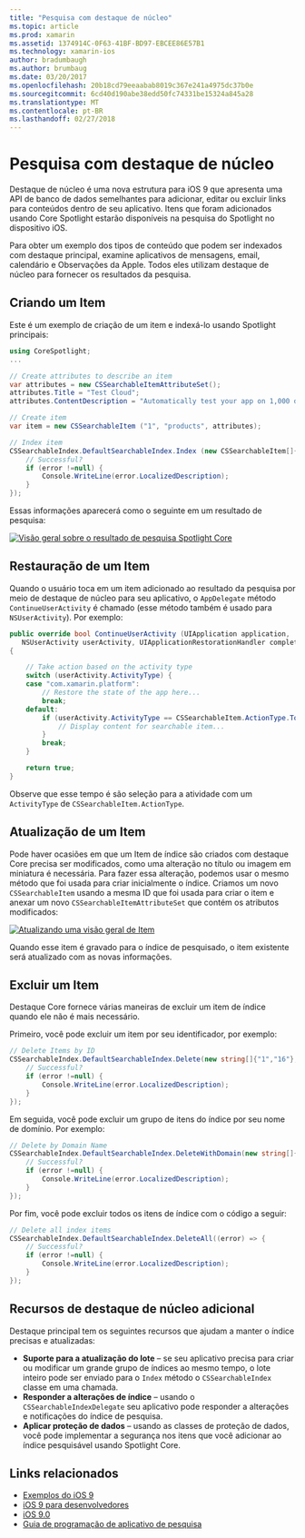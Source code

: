 ```yaml
---
title: "Pesquisa com destaque de núcleo"
ms.topic: article
ms.prod: xamarin
ms.assetid: 1374914C-0F63-41BF-BD97-EBCEE86E57B1
ms.technology: xamarin-ios
author: bradumbaugh
ms.author: brumbaug
ms.date: 03/20/2017
ms.openlocfilehash: 20b18cd79eeaabab8019c367e241a4975dc37b0e
ms.sourcegitcommit: 6cd40d190abe38edd50fc74331be15324a845a28
ms.translationtype: MT
ms.contentlocale: pt-BR
ms.lasthandoff: 02/27/2018
---
```

# <a name="search-with-core-spotlight"></a>Pesquisa com destaque de núcleo

Destaque de núcleo é uma nova estrutura para iOS 9 que apresenta uma API de banco de dados semelhantes para adicionar, editar ou excluir links para conteúdos dentro de seu aplicativo. Itens que foram adicionados usando Core Spotlight estarão disponíveis na pesquisa do Spotlight no dispositivo iOS.

Para obter um exemplo dos tipos de conteúdo que podem ser indexados com destaque principal, examine aplicativos de mensagens, email, calendário e Observações da Apple. Todos eles utilizam destaque de núcleo para fornecer os resultados da pesquisa.

## <a name="creating-an-item"></a>Criando um Item

Este é um exemplo de criação de um item e indexá-lo usando Spotlight principais:

```csharp
using CoreSpotlight;
...

// Create attributes to describe an item
var attributes = new CSSearchableItemAttributeSet();
attributes.Title = "Test Cloud";
attributes.ContentDescription = "Automatically test your app on 1,000 devices in the cloud.";

// Create item
var item = new CSSearchableItem ("1", "products", attributes);

// Index item
CSSearchableIndex.DefaultSearchableIndex.Index (new CSSearchableItem[]{ item }, (error) => {
    // Successful?
    if (error !=null) {
        Console.WriteLine(error.LocalizedDescription);
    }
});
```

Essas informações aparecerá como o seguinte em um resultado de pesquisa:

[ ![](corespotlight-images/corespotlight01.png "Visão geral sobre o resultado de pesquisa Spotlight Core")](corespotlight-images/corespotlight01.png)

## <a name="restoring-an-item"></a>Restauração de um Item

Quando o usuário toca em um item adicionado ao resultado da pesquisa por meio de destaque de núcleo para seu aplicativo, o `AppDelegate` método `ContinueUserActivity` é chamado (esse método também é usado para `NSUserActivity`). Por exemplo:

```csharp
public override bool ContinueUserActivity (UIApplication application,
   NSUserActivity userActivity, UIApplicationRestorationHandler completionHandler)
{

    // Take action based on the activity type
    switch (userActivity.ActivityType) {
    case "com.xamarin.platform":
        // Restore the state of the app here...
        break;
    default:
        if (userActivity.ActivityType == CSSearchableItem.ActionType.ToString ()) {
            // Display content for searchable item...
        }
        break;
    }

    return true;
}
```

Observe que esse tempo é são seleção para a atividade com um `ActivityType` de `CSSearchableItem.ActionType`.

## <a name="updating-an-item"></a>Atualização de um Item

Pode haver ocasiões em que um Item de índice são criados com destaque Core precisa ser modificados, como uma alteração no título ou imagem em miniatura é necessária. Para fazer essa alteração, podemos usar o mesmo método que foi usada para criar inicialmente o índice.
Criamos um novo `CSSearchableItem` usando a mesma ID que foi usada para criar o item e anexar um novo `CSSearchableItemAttributeSet` que contém os atributos modificados:

[ ![](corespotlight-images/corespotlight02.png "Atualizando uma visão geral de Item")](corespotlight-images/corespotlight02.png)

Quando esse item é gravado para o índice de pesquisado, o item existente será atualizado com as novas informações.

## <a name="deleting-an-item"></a>Excluir um Item

Destaque Core fornece várias maneiras de excluir um item de índice quando ele não é mais necessário.

Primeiro, você pode excluir um item por seu identificador, por exemplo:

```csharp
// Delete Items by ID
CSSearchableIndex.DefaultSearchableIndex.Delete(new string[]{"1","16"},(error) => {
    // Successful?
    if (error !=null) {
        Console.WriteLine(error.LocalizedDescription);
    }
});
```

Em seguida, você pode excluir um grupo de itens do índice por seu nome de domínio. Por exemplo:

```csharp
// Delete by Domain Name
CSSearchableIndex.DefaultSearchableIndex.DeleteWithDomain(new string[]{"domain-name"},(error) => {
    // Successful?
    if (error !=null) {
        Console.WriteLine(error.LocalizedDescription);
    }
});
```

Por fim, você pode excluir todos os itens de índice com o código a seguir:

```csharp
// Delete all index items
CSSearchableIndex.DefaultSearchableIndex.DeleteAll((error) => {
    // Successful?
    if (error !=null) {
        Console.WriteLine(error.LocalizedDescription);
    }
});
```
## <a name="additional-core-spotlight-features"></a>Recursos de destaque de núcleo adicional

Destaque principal tem os seguintes recursos que ajudam a manter o índice precisas e atualizadas:

- **Suporte para a atualização do lote** – se seu aplicativo precisa para criar ou modificar um grande grupo de índices ao mesmo tempo, o lote inteiro pode ser enviado para o `Index` método o `CSSearchableIndex` classe em uma chamada.
- **Responder a alterações de índice** – usando o `CSSearchableIndexDelegate` seu aplicativo pode responder a alterações e notificações do índice de pesquisa.
- **Aplicar proteção de dados** – usando as classes de proteção de dados, você pode implementar a segurança nos itens que você adicionar ao índice pesquisável usando Spotlight Core.



## <a name="related-links"></a>Links relacionados

- [Exemplos do iOS 9](https://developer.xamarin.com/samples/ios/iOS9/)
- [iOS 9 para desenvolvedores](https://developer.apple.com/ios/pre-release/)
- [iOS 9.0](https://developer.apple.com/library/prerelease/ios/releasenotes/General/WhatsNewIniOS/Articles/iOS9.html)
- [Guia de programação de aplicativo de pesquisa](https://developer.apple.com/library/prerelease/ios/documentation/General/Conceptual/AppSearch/index.html#//apple_ref/doc/uid/TP40016308)

